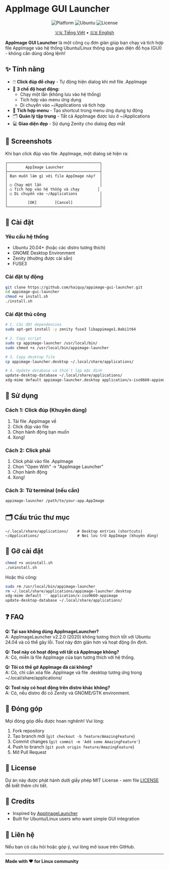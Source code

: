 # AppImage GUI Launcher

<p align="center">
  <img src="https://img.shields.io/badge/Platform-Linux-blue?style=flat-square" alt="Platform">
  <img src="https://img.shields.io/badge/Ubuntu-24.04-orange?style=flat-square" alt="Ubuntu">
  <img src="https://img.shields.io/badge/License-MIT-green?style=flat-square" alt="License">
</p>

<p align="center">
  <a href="README.md">🇻🇳 Tiếng Việt</a> •
  <a href="README.en.md">🇬🇧 English</a>
</p>

**AppImage GUI Launcher** là một công cụ đơn giản giúp bạn chạy và tích hợp file AppImage vào hệ thống Ubuntu/Linux thông qua giao diện đồ họa (GUI) - không cần dùng dòng lệnh!

## ✨ Tính năng

- 🖱️ **Click đúp để chạy** - Tự động hiện dialog khi mở file .AppImage
- 🎯 **3 chế độ hoạt động:**
  - Chạy một lần (không lưu vào hệ thống)
  - Tích hợp vào menu ứng dụng
  - Di chuyển vào ~/Applications và tích hợp
- 📱 **Tích hợp menu** - Tạo shortcut trong menu ứng dụng tự động
- 🗂️ **Quản lý tập trung** - Tất cả AppImage được lưu ở ~/Applications
- 💻 **Giao diện đẹp** - Sử dụng Zenity cho dialog đẹp mắt

## 📸 Screenshots

Khi bạn click đúp vào file .AppImage, một dialog sẽ hiện ra:

```
┌─────────────────────────────────────────┐
│        AppImage Launcher                │
├─────────────────────────────────────────┤
│ Bạn muốn làm gì với file AppImage này?  │
│                                         │
│ ○ Chạy một lần                          │
│ ○ Tích hợp vào hệ thống và chạy        │
│ ○ Di chuyển vào ~/Applications          │
│                                         │
│         [OK]        [Cancel]            │
└─────────────────────────────────────────┘
```

## 🚀 Cài đặt

### Yêu cầu hệ thống

- Ubuntu 20.04+ (hoặc các distro tương thích)
- GNOME Desktop Environment
- Zenity (thường được cài sẵn)
- FUSE3

### Cài đặt tự động

```bash
git clone https://github.com/haiquy/appimage-gui-launcher.git
cd appimage-gui-launcher
chmod +x install.sh
./install.sh
```

### Cài đặt thủ công

```bash
# 1. Cài đặt dependencies
sudo apt-get install -y zenity fuse3 libappimage1.0abi1t64

# 2. Copy script
sudo cp appimage-launcher /usr/local/bin/
sudo chmod +x /usr/local/bin/appimage-launcher

# 3. Copy desktop file
cp appimage-launcher.desktop ~/.local/share/applications/

# 4. Update database và thiết lập mặc định
update-desktop-database ~/.local/share/applications/
xdg-mime default appimage-launcher.desktop application/x-iso9660-appimage
```

## 📖 Sử dụng

### Cách 1: Click đúp (Khuyên dùng)

1. Tải file .AppImage về
2. Click đúp vào file
3. Chọn hành động bạn muốn
4. Xong!

### Cách 2: Click phải

1. Click phải vào file .AppImage
2. Chọn "Open With" → "AppImage Launcher"
3. Chọn hành động
4. Xong!

### Cách 3: Từ terminal (nếu cần)

```bash
appimage-launcher /path/to/your-app.AppImage
```

## 🗂️ Cấu trúc thư mục

```
~/.local/share/applications/    # Desktop entries (shortcuts)
~/Applications/                 # Nơi lưu trữ AppImage (khuyên dùng)
```

## 🔧 Gỡ cài đặt

```bash
chmod +x uninstall.sh
./uninstall.sh
```

Hoặc thủ công:

```bash
sudo rm /usr/local/bin/appimage-launcher
rm ~/.local/share/applications/appimage-launcher.desktop
xdg-mime default '' application/x-iso9660-appimage
update-desktop-database ~/.local/share/applications/
```

## ❓ FAQ

**Q: Tại sao không dùng AppImageLauncher?**  
A: AppImageLauncher v2.2.0 (2020) không tương thích tốt với Ubuntu 24.04 và có thể gây lỗi. Tool này đơn giản hơn và hoạt động ổn định.

**Q: Tool này có hoạt động với tất cả AppImage không?**  
A: Có, miễn là file AppImage của bạn tương thích với hệ thống.

**Q: Tôi có thể gỡ AppImage đã cài không?**  
A: Có, chỉ cần xóa file .AppImage và file .desktop tương ứng trong ~/.local/share/applications/

**Q: Tool này có hoạt động trên distro khác không?**  
A: Có, nếu distro đó có Zenity và GNOME/GTK environment.

## 🤝 Đóng góp

Mọi đóng góp đều được hoan nghênh! Vui lòng:

1. Fork repository
2. Tạo branch mới (`git checkout -b feature/AmazingFeature`)
3. Commit changes (`git commit -m 'Add some AmazingFeature'`)
4. Push to branch (`git push origin feature/AmazingFeature`)
5. Mở Pull Request

## 📝 License

Dự án này được phát hành dưới giấy phép MIT License - xem file [LICENSE](LICENSE) để biết thêm chi tiết.

## 🙏 Credits

- Inspired by [AppImageLauncher](https://github.com/TheAssassin/AppImageLauncher)
- Built for Ubuntu/Linux users who want simple GUI integration

## 📧 Liên hệ

Nếu bạn có câu hỏi hoặc góp ý, vui lòng mở issue trên GitHub.

---

**Made with ❤️ for Linux community**
